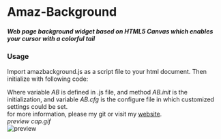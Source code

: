 # Amaz-Background  
##### *Web page background widget based on HTML5 Canvas which enables your cursor with a colorful tail* #####  
### Usage ###
Import amazbackground.js as a script file to your html document. Then initialize with following code:  
<script>    
  AB.init(AB.cfg);    
</script>    
Where variable *AB* is defined in .js file, and method *AB.init* is the initialization, and variable *AB.cfg* is the configure file in which customized settings could be set.  
for more information, please my git or visit my [website](http://www.axeswp.cn).  
*preview cap.gif*  
![preview](http://blog.axeswp.cn/static/images/cap.gif)
